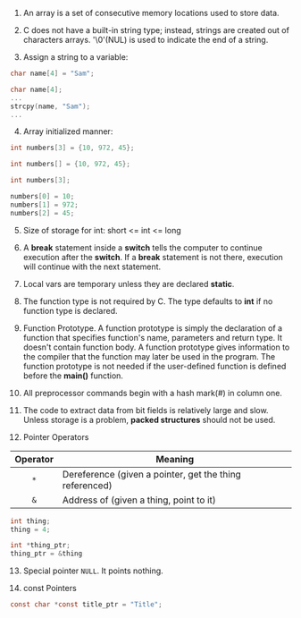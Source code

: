 1. An array is a set of consecutive memory locations used to store data.

2. C does not have a built-in string type; instead, strings are created out of characters arrays. '\0'(NUL) is used to indicate the end of a string.

3. Assign a string to a variable:

```c
char name[4] = "Sam";
```

```c
char name[4];
...
strcpy(name, "Sam");
...
```

4. Array initialized manner:

```c
int numbers[3] = {10, 972, 45};
```

```c
int numbers[] = {10, 972, 45};
```

```c
int numbers[3];

numbers[0] = 10;
numbers[1] = 972;
numbers[2] = 45;
```

5. Size of storage for int: short <= int <= long

6. A **break** statement inside a **switch** tells the computer to continue execution after the **switch**. If a **break** statement is not there, execution will continue with the next statement.

7. Local vars are temporary unless they are declared **static**.

8. The function type is not required by C. The type defaults to **int** if no function type is declared.

9. Function Prototype. A function prototype is simply the declaration of a function that specifies function's name, parameters and return type. It doesn't contain function body. A function prototype gives information to the compiler that the function may later be used in the program. The function prototype is not needed if the user-defined function is defined before the **main()** function.

10. All preprocessor commands begin with a hash mark(#) in column one.

11. The code to extract data from bit fields is relatively large and slow. Unless storage is a problem, **packed structures** should not be used.

12. Pointer Operators

| Operator | Meaning |
|:--------:|---------|
|`*`       | Dereference (given a pointer, get the thing referenced) |
|`&`       | Address of (given a thing, point to it) |

```c
int thing;
thing = 4;

int *thing_ptr;
thing_ptr = &thing
```

13. Special pointer `NULL`. It points nothing.

14. const Pointers

```c
const char *const title_ptr = "Title";
```
